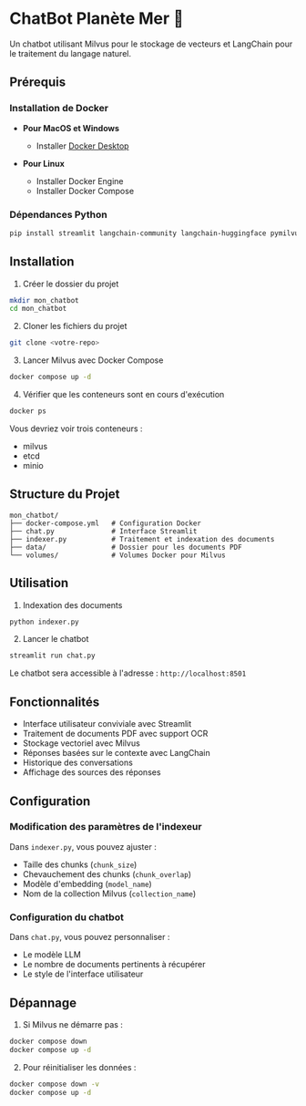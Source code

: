 # ChatBot Planète Mer 🐠

Un chatbot utilisant Milvus pour le stockage de vecteurs et LangChain pour le traitement du langage naturel.

## Prérequis

### Installation de Docker
- **Pour MacOS et Windows**
  - Installer [Docker Desktop](https://www.docker.com/products/docker-desktop)
  
- **Pour Linux**
  - Installer Docker Engine
  - Installer Docker Compose

### Dépendances Python
```bash
pip install streamlit langchain-community langchain-huggingface pymilvus pdf2image pytesseract PyPDF2 tqdm
```

## Installation

1. Créer le dossier du projet
```bash
mkdir mon_chatbot
cd mon_chatbot
```

2. Cloner les fichiers du projet
```bash
git clone <votre-repo>
```

3. Lancer Milvus avec Docker Compose
```bash
docker compose up -d
```

4. Vérifier que les conteneurs sont en cours d'exécution
```bash
docker ps
```

Vous devriez voir trois conteneurs :
- milvus
- etcd
- minio

## Structure du Projet

```
mon_chatbot/
├── docker-compose.yml   # Configuration Docker
├── chat.py              # Interface Streamlit
├── indexer.py           # Traitement et indexation des documents
├── data/                # Dossier pour les documents PDF
└── volumes/             # Volumes Docker pour Milvus
```

## Utilisation

1. Indexation des documents
```bash
python indexer.py
```

2. Lancer le chatbot
```bash
streamlit run chat.py
```

Le chatbot sera accessible à l'adresse : `http://localhost:8501`

## Fonctionnalités

- Interface utilisateur conviviale avec Streamlit
- Traitement de documents PDF avec support OCR
- Stockage vectoriel avec Milvus
- Réponses basées sur le contexte avec LangChain
- Historique des conversations
- Affichage des sources des réponses

## Configuration

### Modification des paramètres de l'indexeur
Dans `indexer.py`, vous pouvez ajuster :
- Taille des chunks (`chunk_size`)
- Chevauchement des chunks (`chunk_overlap`)
- Modèle d'embedding (`model_name`)
- Nom de la collection Milvus (`collection_name`)

### Configuration du chatbot
Dans `chat.py`, vous pouvez personnaliser :
- Le modèle LLM
- Le nombre de documents pertinents à récupérer
- Le style de l'interface utilisateur

## Dépannage

1. Si Milvus ne démarre pas :
```bash
docker compose down
docker compose up -d
```

2. Pour réinitialiser les données :
```bash
docker compose down -v
docker compose up -d
```